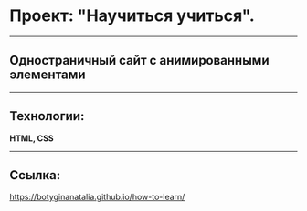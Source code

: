 # Проект: "Научиться учиться".
___
## Одностраничный сайт с анимированными элементами
___
## Технологии:
**HTML, CSS**
___
## Ссылка:
https://botyginanatalia.github.io/how-to-learn/
